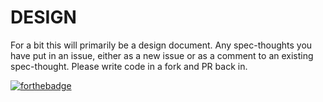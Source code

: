 DESIGN
======

For a bit this will primarily be a design document. Any spec-thoughts you have put in an issue, either as a new issue or as a comment to an existing spec-thought. Please write code in a fork and PR back in. 

[![forthebadge](http://forthebadge.com/badges/compatability-betamax.svg)](http://forthebadge.com)
